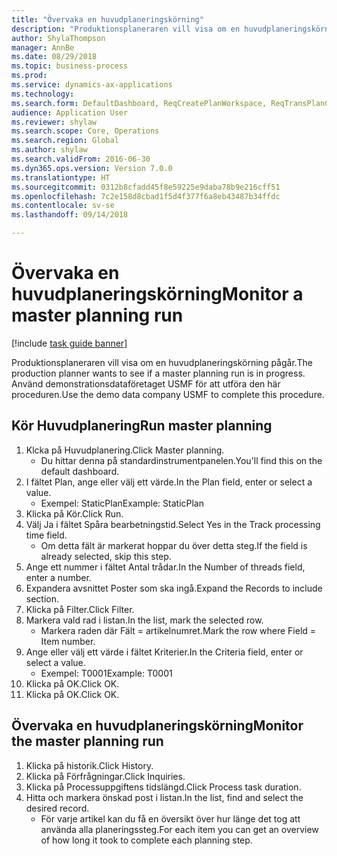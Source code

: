 ```yaml
--- 
title: "Övervaka en huvudplaneringskörning"
description: "Produktionsplaneraren vill visa om en huvudplaneringskörning pågår."
author: ShylaThompson
manager: AnnBe
ms.date: 08/29/2018
ms.topic: business-process
ms.prod: 
ms.service: dynamics-ax-applications
ms.technology: 
ms.search.form: DefaultDashboard, ReqCreatePlanWorkspace, ReqTransPlanCard, SysQueryForm, InventItemIdLookupSimple, ReqLog, ReqProcessTaskTrace
audience: Application User
ms.reviewer: shylaw
ms.search.scope: Core, Operations
ms.search.region: Global
ms.author: shylaw
ms.search.validFrom: 2016-06-30
ms.dyn365.ops.version: Version 7.0.0
ms.translationtype: HT
ms.sourcegitcommit: 0312b8cfadd45f8e59225e9daba78b9e216cff51
ms.openlocfilehash: 7c2e158d8cbad1f5d4f377f6a8eb43487b34ffdc
ms.contentlocale: sv-se
ms.lasthandoff: 09/14/2018

---
```

# <a name="monitor-a-master-planning-run"></a><span data-ttu-id="468cc-103">Övervaka en huvudplaneringskörning</span><span class="sxs-lookup"><span data-stu-id="468cc-103">Monitor a master planning run</span></span>

[!include [task guide banner](../../includes/task-guide-banner.md)]

<span data-ttu-id="468cc-104">Produktionsplaneraren vill visa om en huvudplaneringskörning pågår.</span><span class="sxs-lookup"><span data-stu-id="468cc-104">The production planner wants to see if a master planning run is in progress.</span></span> <span data-ttu-id="468cc-105">Använd demonstrationsdataföretaget USMF för att utföra den här proceduren.</span><span class="sxs-lookup"><span data-stu-id="468cc-105">Use the demo data company USMF to complete this procedure.</span></span>


## <a name="run-master-planning"></a><span data-ttu-id="468cc-106">Kör Huvudplanering</span><span class="sxs-lookup"><span data-stu-id="468cc-106">Run master planning</span></span>
1. <span data-ttu-id="468cc-107">Klcka på Huvudplanering.</span><span class="sxs-lookup"><span data-stu-id="468cc-107">Click Master planning.</span></span>
    * <span data-ttu-id="468cc-108">Du hittar denna på standardinstrumentpanelen.</span><span class="sxs-lookup"><span data-stu-id="468cc-108">You'll find this on the default dashboard.</span></span>  
2. <span data-ttu-id="468cc-109">I fältet Plan, ange eller välj ett värde.</span><span class="sxs-lookup"><span data-stu-id="468cc-109">In the Plan field, enter or select a value.</span></span>
    * <span data-ttu-id="468cc-110">Exempel: StaticPlan</span><span class="sxs-lookup"><span data-stu-id="468cc-110">Example: StaticPlan</span></span>  
3. <span data-ttu-id="468cc-111">Klicka på Kör.</span><span class="sxs-lookup"><span data-stu-id="468cc-111">Click Run.</span></span>
4. <span data-ttu-id="468cc-112">Välj Ja i fältet Spåra bearbetningstid.</span><span class="sxs-lookup"><span data-stu-id="468cc-112">Select Yes in the Track processing time field.</span></span>
    * <span data-ttu-id="468cc-113">Om detta fält är markerat hoppar du över detta steg.</span><span class="sxs-lookup"><span data-stu-id="468cc-113">If the field is already selected, skip this step.</span></span>  
5. <span data-ttu-id="468cc-114">Ange ett nummer i fältet Antal trådar.</span><span class="sxs-lookup"><span data-stu-id="468cc-114">In the Number of threads field, enter a number.</span></span>
6. <span data-ttu-id="468cc-115">Expandera avsnittet Poster som ska ingå.</span><span class="sxs-lookup"><span data-stu-id="468cc-115">Expand the Records to include section.</span></span>
7. <span data-ttu-id="468cc-116">Klicka på Filter.</span><span class="sxs-lookup"><span data-stu-id="468cc-116">Click Filter.</span></span>
8. <span data-ttu-id="468cc-117">Markera vald rad i listan.</span><span class="sxs-lookup"><span data-stu-id="468cc-117">In the list, mark the selected row.</span></span>
    * <span data-ttu-id="468cc-118">Markera raden där Fält = artikelnumret.</span><span class="sxs-lookup"><span data-stu-id="468cc-118">Mark the row where Field = Item number.</span></span>  
9. <span data-ttu-id="468cc-119">Ange eller välj ett värde i fältet Kriterier.</span><span class="sxs-lookup"><span data-stu-id="468cc-119">In the Criteria field, enter or select a value.</span></span>
    * <span data-ttu-id="468cc-120">Exempel: T0001</span><span class="sxs-lookup"><span data-stu-id="468cc-120">Example: T0001</span></span>  
10. <span data-ttu-id="468cc-121">Klicka på OK.</span><span class="sxs-lookup"><span data-stu-id="468cc-121">Click OK.</span></span>
11. <span data-ttu-id="468cc-122">Klicka på OK.</span><span class="sxs-lookup"><span data-stu-id="468cc-122">Click OK.</span></span>

## <a name="monitor-the-master-planning-run"></a><span data-ttu-id="468cc-123">Övervaka en huvudplaneringskörning</span><span class="sxs-lookup"><span data-stu-id="468cc-123">Monitor the master planning run</span></span>
1. <span data-ttu-id="468cc-124">Klicka på historik.</span><span class="sxs-lookup"><span data-stu-id="468cc-124">Click History.</span></span>
2. <span data-ttu-id="468cc-125">Klicka på Förfrågningar.</span><span class="sxs-lookup"><span data-stu-id="468cc-125">Click Inquiries.</span></span>
3. <span data-ttu-id="468cc-126">Klicka på Processuppgiftens tidslängd.</span><span class="sxs-lookup"><span data-stu-id="468cc-126">Click Process task duration.</span></span>
4. <span data-ttu-id="468cc-127">Hitta och markera önskad post i listan.</span><span class="sxs-lookup"><span data-stu-id="468cc-127">In the list, find and select the desired record.</span></span>
    * <span data-ttu-id="468cc-128">För varje artikel kan du få en översikt över hur länge det tog att använda alla planeringssteg.</span><span class="sxs-lookup"><span data-stu-id="468cc-128">For each item you can get an overview of how long it took to complete each planning step.</span></span>  


